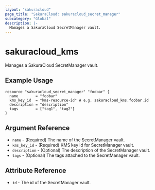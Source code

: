 ```yaml
---
layout: "sakuracloud"
page_title: "SakuraCloud: sakuracloud_secret_manager"
subcategory: "Global"
description: |-
  Manages a SakuraCloud SecretManager vault.
---
```


# sakuracloud_kms

Manages a SakuraCloud SecretManager vault.

## Example Usage

```hcl
resource "sakuracloud_secret_manager" "foobar" {
  name        = "foobar"
  kms_key_id  = "kms-resource-id" # e.g. sakuracloud_kms.foobar.id
  description = "description"
  tags        = ["tag1", "tag2"]
}
```

## Argument Reference

* `name` - (Required) The name of the SecretManager vault.
* `kms_key_id` - (Required) KMS key id for SecretManager vault.
* `description` - (Optional) The description of the SecretManager vault.
* `tags` - (Optional) The tags attached to the SecretManager vault.

## Attribute Reference

* `id` - The id of the SecretManager vault.
